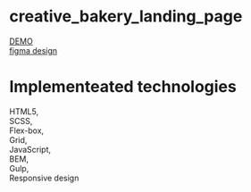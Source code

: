 # creative_bakery_landing_page
[DEMO](https://novikovm18.github.io/creative_bakery_landing_page/)<br>
[figma design](https://www.figma.com/file/dY3izAm0Vspsmra4lQWQIP/Bakerlab-(FE)?node-id=11342%3A1117)
# Implementeated technologies
HTML5,<br>SCSS,<br>Flex-box,<br>Grid,<br>JavaScript,<br>BEM,<br>Gulp,<br>Responsive design

